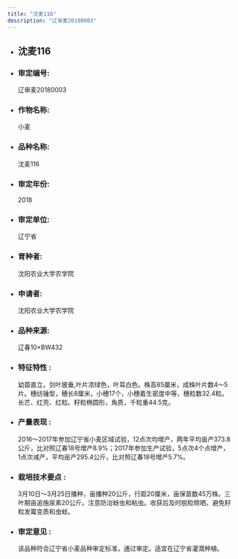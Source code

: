 ```yaml
---
title: "沈麦116"
description: "辽审麦20180003"
---
```

* ## 沈麦116
* ###  审定编号:  
   辽审麦20180003

*  ### 作物名称:  
   小麦

*   ###  品种名称: 
    沈麦116

*   ### 审定年份: 
    2018

*   ### 审定单位:  
    辽宁省

*   ### 育种者:  
    沈阳农业大学农学院

*   ### 申请者:  
    沈阳农业大学农学院

*   ### 品种来源:  
    辽春10×BW432

*   ### 特征特性 : 
    幼苗直立，剑叶披垂,叶片浓绿色，叶耳白色。株高85厘米，成株叶片数4～5片。穗纺锤型，穗长8厘米，小穗17个，小穗着生密度中等，穗粒数32.4粒。长芒、红壳、红粒。籽粒椭圆形，角质，千粒重44.5克。

*   ### 产量表现 : 
    2016～2017年参加辽宁省小麦区域试验，12点次均增产，两年平均亩产373.8公斤，比对照辽春18号增产8.9%；2017年参加生产试验，5点次4个点增产，1点次减产，平均亩产295.4公斤，比对照辽春18号增产5.7%。

*   ### 栽培技术要点 : 
     3月10日～3月25日播种，亩播种20公斤，行距20厘米，亩保苗数45万株。三叶期亩追施尿素20公斤。注意防治蚜虫和粘虫。收获后及时脱粒晾晒，避免籽粒发霉变质和虫蛀。

*   ### 审定意见 : 
    该品种符合辽宁省小麦品种审定标准，通过审定。适宜在辽宁省灌溉种植。
